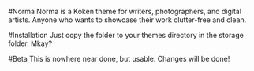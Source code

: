 #Norma
Norma is a Koken theme for writers, photographers, and digital artists. Anyone who wants to showcase their work clutter-free and clean.

#Installation
Just copy the folder to your themes directory in the storage folder. Mkay?

#Beta
This is nowhere near done, but usable. Changes will be done!
